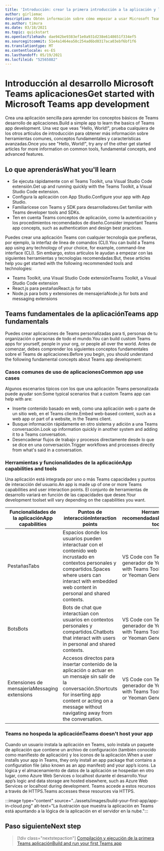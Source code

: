 ```yaml
---
title: 'Introducción: crear la primera introducción a la aplicación y los requisitos previos'
author: girliemac
description: Obtén información sobre cómo empezar a usar Microsoft Teams desarrollo de aplicaciones y configurar el entorno.
ms.author: timura
ms.date: 03/18/2021
ms.topic: quickstart
ms.openlocfilehash: dae942be9383ef1e0a931d238e6148651f334ef5
ms.sourcegitcommit: 51e4a1464ea58c254ad6bd0317aca03ebf6bf1f6
ms.translationtype: MT
ms.contentlocale: es-ES
ms.lasthandoff: 05/19/2021
ms.locfileid: "52565882"
---
```

# <a name="get-started-with-microsoft-teams-app-development"></a><span data-ttu-id="bf0c5-103">Introducción al desarrollo Microsoft Teams aplicaciones</span><span class="sxs-lookup"><span data-stu-id="bf0c5-103">Get started with Microsoft Teams app development</span></span>

<span data-ttu-id="bf0c5-104">Crea una aplicación sencilla para aprender los conceptos básicos de Teams desarrollo de aplicaciones.</span><span class="sxs-lookup"><span data-stu-id="bf0c5-104">Build a simple app to learn the basics of Teams app development.</span></span> <span data-ttu-id="bf0c5-105">Una vez que veas "Hello, World!", prueba cualquiera de los otros artículos de introducción para obtener más información sobre herramientas comunes, conceptos fundamentales y características avanzadas.</span><span class="sxs-lookup"><span data-stu-id="bf0c5-105">Once you see "Hello, World!", try any of the other get started articles for more information on common tools, fundamental concepts, and advanced features.</span></span>



## <a name="what-youll-learn"></a><span data-ttu-id="bf0c5-106">Lo que aprenderás</span><span class="sxs-lookup"><span data-stu-id="bf0c5-106">What you'll learn</span></span>

* <span data-ttu-id="bf0c5-107">Se ejecuta rápidamente con el Teams Toolkit, una Visual Studio Code extensión.</span><span class="sxs-lookup"><span data-stu-id="bf0c5-107">Get up and running quickly with the Teams Toolkit, a Visual Studio Code extension.</span></span> 
* <span data-ttu-id="bf0c5-108">Configura la aplicación con App Studio.</span><span class="sxs-lookup"><span data-stu-id="bf0c5-108">Configure your app with App Studio.</span></span>
* <span data-ttu-id="bf0c5-109">Familiarícese con Teams y SDK para desarrolladores.</span><span class="sxs-lookup"><span data-stu-id="bf0c5-109">Get familiar with Teams developer tools and SDKs.</span></span>
* <span data-ttu-id="bf0c5-110">Ten en cuenta Teams conceptos de aplicación, como la autenticación y los procedimientos recomendados de diseño.</span><span class="sxs-lookup"><span data-stu-id="bf0c5-110">Consider important Teams app concepts, such as authentication and design best practices.</span></span>

<span data-ttu-id="bf0c5-111">Puedes crear una aplicación Teams con cualquier tecnología que prefieras, por ejemplo, la interfaz de línea de comandos (CLI).</span><span class="sxs-lookup"><span data-stu-id="bf0c5-111">You can build a Teams app using any technology of your choice, for example, command-line interface (CLI).</span></span> <span data-ttu-id="bf0c5-112">Sin embargo, estos artículos le ayudan a empezar con las siguientes herramientas y tecnologías recomendadas:</span><span class="sxs-lookup"><span data-stu-id="bf0c5-112">But, these articles help you get started with the following recommended tools and technologies:</span></span>

* <span data-ttu-id="bf0c5-113">Teams Toolkit, una Visual Studio Code extensión</span><span class="sxs-lookup"><span data-stu-id="bf0c5-113">Teams Toolkit, a Visual Studio Code extension</span></span>
* <span data-ttu-id="bf0c5-114">React.js para pestañas</span><span class="sxs-lookup"><span data-stu-id="bf0c5-114">React.js for tabs</span></span>
* <span data-ttu-id="bf0c5-115">Node.js para bots y extensiones de mensajería</span><span class="sxs-lookup"><span data-stu-id="bf0c5-115">Node.js for bots and messaging extensions</span></span>


## <a name="teams-app-fundamentals"></a><span data-ttu-id="bf0c5-116">Teams fundamentales de la aplicación</span><span class="sxs-lookup"><span data-stu-id="bf0c5-116">Teams app fundamentals</span></span>

<span data-ttu-id="bf0c5-117">Puedes crear aplicaciones de Teams personalizadas para ti, personas de tu organización o personas de todo el mundo.</span><span class="sxs-lookup"><span data-stu-id="bf0c5-117">You can build custom Teams apps for yourself, people in your org, or people all over the world.</span></span> <span data-ttu-id="bf0c5-118">Antes de comenzar, debes comprender los siguientes conceptos fundamentales sobre el Teams de aplicaciones:</span><span class="sxs-lookup"><span data-stu-id="bf0c5-118">Before you begin, you should understand the following fundamental concepts about Teams app development:</span></span>

### <a name="common-app-use-cases"></a><span data-ttu-id="bf0c5-119">Casos comunes de uso de aplicaciones</span><span class="sxs-lookup"><span data-stu-id="bf0c5-119">Common app use cases</span></span>

<span data-ttu-id="bf0c5-120">Algunos escenarios típicos con los que una aplicación Teams personalizada puede ayudar son:</span><span class="sxs-lookup"><span data-stu-id="bf0c5-120">Some typical scenarios that a custom Teams app can help with are:</span></span>

* <span data-ttu-id="bf0c5-121">Inserte contenido basado en web, como una aplicación web o parte de un sitio web, en el Teams cliente.</span><span class="sxs-lookup"><span data-stu-id="bf0c5-121">Embed web-based content, such as a web app or part of a website, in the Teams client.</span></span>
* <span data-ttu-id="bf0c5-122">Busque información rápidamente en otro sistema y adición a una Teams conversación.</span><span class="sxs-lookup"><span data-stu-id="bf0c5-122">Look up information quickly in another system and adding it to a Teams conversation.</span></span>
* <span data-ttu-id="bf0c5-123">Desencadenar flujos de trabajo y procesos directamente desde lo que se dice en una conversación.</span><span class="sxs-lookup"><span data-stu-id="bf0c5-123">Trigger workflows and processes directly from what's said in a conversation.</span></span>

### <a name="app-capabilities-and-tools"></a><span data-ttu-id="bf0c5-124">Herramientas y funcionalidades de la aplicación</span><span class="sxs-lookup"><span data-stu-id="bf0c5-124">App capabilities and tools</span></span>

<span data-ttu-id="bf0c5-125">Una aplicación está integrada por uno o más Teams capacidades y puntos de interacción del usuario.</span><span class="sxs-lookup"><span data-stu-id="bf0c5-125">An app is made up of one or more Teams capabilities and user interaction points.</span></span> <span data-ttu-id="bf0c5-126">El conjunto de herramientas de desarrollo variará en función de las capacidades que desee.</span><span class="sxs-lookup"><span data-stu-id="bf0c5-126">Your development toolset will vary depending on the capabilities you want.</span></span>

| <span data-ttu-id="bf0c5-127">**Funcionalidades de la aplicación**</span><span class="sxs-lookup"><span data-stu-id="bf0c5-127">**App capabilities**</span></span>| <span data-ttu-id="bf0c5-128">**Puntos de interacción**</span><span class="sxs-lookup"><span data-stu-id="bf0c5-128">**Interaction points**</span></span> | <span data-ttu-id="bf0c5-129">**Herramientas recomendadas**</span><span class="sxs-lookup"><span data-stu-id="bf0c5-129">**Recommended tools**</span></span> | <span data-ttu-id="bf0c5-130">**SDK**</span><span class="sxs-lookup"><span data-stu-id="bf0c5-130">**SDKs**</span></span> | <span data-ttu-id="bf0c5-131">**Pilas de tecnología**</span><span class="sxs-lookup"><span data-stu-id="bf0c5-131">**Technology stacks**</span></span> |
|--------|--------|--------|--------|--------|
| <span data-ttu-id="bf0c5-132">Pestañas</span><span class="sxs-lookup"><span data-stu-id="bf0c5-132">Tabs</span></span> | <span data-ttu-id="bf0c5-133">Espacios donde los usuarios pueden interactuar con el contenido web incrustado en contextos personales y compartidos.</span><span class="sxs-lookup"><span data-stu-id="bf0c5-133">Spaces where users can interact with embedded web content in personal and shared contexts.</span></span> | <span data-ttu-id="bf0c5-134">VS Code con Teams Toolkit o generador de Yeoman</span><span class="sxs-lookup"><span data-stu-id="bf0c5-134">VS Code with Teams Toolkit extension or Yeoman Generator</span></span> | <span data-ttu-id="bf0c5-135">SDK para cliente de JavaScript en Teams</span><span class="sxs-lookup"><span data-stu-id="bf0c5-135">Teams JavaScript client SDK</span></span> | <span data-ttu-id="bf0c5-136">Tecnologías web generales (HTML, CSS y JavaScript) o React.js</span><span class="sxs-lookup"><span data-stu-id="bf0c5-136">General web technologies (HTML, CSS, and JavaScript) or React.js</span></span> |
| <span data-ttu-id="bf0c5-137">Bots</span><span class="sxs-lookup"><span data-stu-id="bf0c5-137">Bots</span></span> | <span data-ttu-id="bf0c5-138">Bots de chat que interactúan con usuarios en contextos personales y compartidos.</span><span class="sxs-lookup"><span data-stu-id="bf0c5-138">Chatbots that interact with users in personal and shared contexts.</span></span> | <span data-ttu-id="bf0c5-139">VS Code con Teams Toolkit o generador de Yeoman</span><span class="sxs-lookup"><span data-stu-id="bf0c5-139">VS Code with Teams Toolkit extension or Yeoman Generator</span></span> | <span data-ttu-id="bf0c5-140">Bot Framework SDK</span><span class="sxs-lookup"><span data-stu-id="bf0c5-140">Bot Framework SDK</span></span> | <span data-ttu-id="bf0c5-141">Node.js, C# o Python</span><span class="sxs-lookup"><span data-stu-id="bf0c5-141">Node.js, C#, or Python</span></span> | 
| <span data-ttu-id="bf0c5-142">Extensiones de mensajería</span><span class="sxs-lookup"><span data-stu-id="bf0c5-142">Messaging extensions</span></span> | <span data-ttu-id="bf0c5-143">Accesos directos para insertar contenido de la aplicación o actuar en un mensaje sin salir de la conversación.</span><span class="sxs-lookup"><span data-stu-id="bf0c5-143">Shortcuts for inserting app content or acting on a message without navigating away from the conversation.</span></span> | <span data-ttu-id="bf0c5-144">VS Code con Teams Toolkit o generador de Yeoman</span><span class="sxs-lookup"><span data-stu-id="bf0c5-144">VS Code with Teams Toolkit extension or Yeoman Generator</span></span> | <span data-ttu-id="bf0c5-145">Bot Framework SDK</span><span class="sxs-lookup"><span data-stu-id="bf0c5-145">Bot Framework SDK</span></span> | <span data-ttu-id="bf0c5-146">Node.js, C# o Python</span><span class="sxs-lookup"><span data-stu-id="bf0c5-146">Node.js, C#, or Python</span></span> |

### <a name="teams-doesnt-host-your-app"></a><span data-ttu-id="bf0c5-147">Teams no hospeda la aplicación</span><span class="sxs-lookup"><span data-stu-id="bf0c5-147">Teams doesn't host your app</span></span>

<span data-ttu-id="bf0c5-148">Cuando un usuario instala la aplicación en Teams, solo instala un paquete de aplicación que contiene un archivo de configuración (también conocido como manifiesto de aplicación) y los iconos de la aplicación.</span><span class="sxs-lookup"><span data-stu-id="bf0c5-148">When a user installs your app in Teams, they only install an app package that contains a configuration file (also known as an app manifest) and your app’s icons.</span></span> <span data-ttu-id="bf0c5-149">La lógica y el almacenamiento de datos de la aplicación se hospedan en otro lugar, como Azure Web Services o localhost durante el desarrollo.</span><span class="sxs-lookup"><span data-stu-id="bf0c5-149">Your app’s logic and data storage are hosted elsewhere, such as Azure Web Services or localhost during development.</span></span> <span data-ttu-id="bf0c5-150">Teams accede a estos recursos a través de HTTPS.</span><span class="sxs-lookup"><span data-stu-id="bf0c5-150">Teams accesses these resources via HTTPS.</span></span>

:::image type="content" source="../assets/images/build-your-first-app/app-in-cloud.png" alt-text="La ilustración que muestra la aplicación en Teams está apuntando a la lógica de la aplicación en el servidor en la nube.":::

## <a name="next-step"></a><span data-ttu-id="bf0c5-152">Paso siguiente</span><span class="sxs-lookup"><span data-stu-id="bf0c5-152">Next step</span></span>

> [!div class="nextstepaction"]
> [<span data-ttu-id="bf0c5-153">Compilación y ejecución de la primera Teams aplicación</span><span class="sxs-lookup"><span data-stu-id="bf0c5-153">Build and run your first Teams app</span></span>](../build-your-first-app/build-and-run.md)
